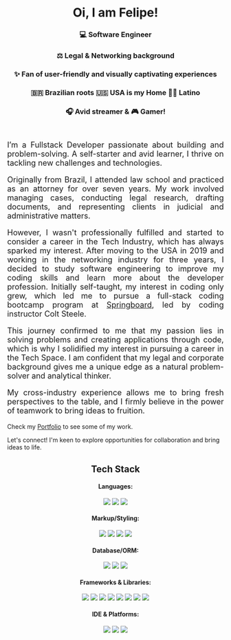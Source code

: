<h1 align="center"> Oi, I am Felipe!</h1>
<div background-image: url('https://github.com/fliperamos88/fliperamos88/assets/129113618/ca6842ef-6859-44df-b4c5-c6a537465f60')></div>
<div align="center" backgroundI>
     <h3>💻 Software Engineer </h3>  
     <h3>⚖️ Legal & Networking background </h3> 
     <h3> ✨ Fan of user-friendly and visually captivating experiences</h3> 
     <h3> 🇧🇷 Brazilian roots 🇺🇸  USA is my Home ✌🏼 Latino  </h3>
     <h3> 🎧 Avid streamer & 🎮 Gamer!</h3>  
</div>
<br>



<p style="text-align: justify; font-size: large">I’m a Fullstack Developer passionate about building and problem-solving. A self-starter and avid learner, I thrive on tackling new challenges and technologies.</p> 
<p style="text-align: justify; font-size: large">Originally from Brazil, I attended law school and practiced as an attorney for over seven years. My work involved managing cases, conducting legal research, drafting documents, and representing clients in judicial and administrative matters.</p>
<p style="text-align: justify; font-size: large">However, I wasn't professionally fulfilled and started to consider a career in the Tech Industry, which has always sparked my interest. After moving to the USA in 2019 and working in the networking industry for three years, I decided to study software engineering to improve my coding skills and learn more about the developer profession. Initially self-taught, my interest in coding only grew, which led me to pursue a full-stack coding bootcamp program at <a href="https://www.springboard.com/">Springboard</a>, led by coding instructor Colt Steele. </p>
<p style="text-align: justify; font-size: large">This journey confirmed to me that my passion lies in solving problems and creating applications through code, which is why I solidified my interest in pursuing a career in the Tech Space. I am confident that my legal and corporate background gives me a unique edge as a natural problem-solver and analytical thinker. </p>
<p style="text-align: justify; font-size: large">My cross-industry experience allows me to bring fresh perspectives to the table, and I firmly believe in the power of teamwork to bring ideas to fruition.</p>


Check my [Portfolio](https://feliperamos.vercel.app/) to see some of my work.


Let's connect! I'm keen to explore opportunities for collaboration and bring ideas to life.

<h2 align="center"> Tech Stack</h2>
<div>
     
</div>

<h4 align="center">Languages:</h4>
<div align='center'>
 <img src='https://img.shields.io/badge/JavaScript-323330?style=for-the-badge&logo=javascript&logoColor=F7DF1E'/>
 <img src='https://img.shields.io/badge/TypeScript-007ACC?style=for-the-badge&logo=typescript&logoColor=white'/>
<img src='https://img.shields.io/badge/Python-FFD43B?style=for-the-badge&logo=python&logoColor=blue'/>
 </div>

 <h4 align="center">Markup/Styling:</h4>
 <div align='center'>
 <img src='https://img.shields.io/badge/HTML5-E34F26?style=for-the-badge&logo=html5&logoColor=white'/>
<img src='https://img.shields.io/badge/CSS3-1572B6?style=for-the-badge&logo=css3&logoColor=white'/>
     <img src='https://img.shields.io/badge/Tailwind_CSS-38B2AC?style=for-the-badge&logo=tailwind-css&logoColor=white'/>
<img src='https://img.shields.io/badge/Bootstrap-563D7C?style=for-the-badge&logo=bootstrap&logoColor=white'/>
  </div>
<h4 align="center">Database/ORM:</h4>
<div align='center'>

<img src='https://img.shields.io/badge/PostgreSQL-316192?style=for-the-badge&logo=postgresql&logoColor=white'/>
<img src='https://img.shields.io/badge/MongoDB-4EA94B?style=for-the-badge&logo=mongodb&logoColor=white'/>
<img src='https://img.shields.io/badge/Prisma-3982CE?style=for-the-badge&logo=Prisma&logoColor=white'/>

 </div>
<h4 align="center">Frameworks & Libraries:</h4>
<div align='center'>

<img src='https://img.shields.io/badge/Node%20js-339933?style=for-the-badge&logo=nodedotjs&logoColor=white'/>
<img src='https://img.shields.io/badge/Next-black?style=for-the-badge&logo=next.js&logoColor=white'/>


<img src='https://img.shields.io/badge/Express%20js-000000?style=for-the-badge&logo=express&logoColor=white'/>

<img src='https://img.shields.io/badge/React-20232A?style=for-the-badge&logo=react&logoColor=61DAFB'/>

<img src='https://img.shields.io/badge/jQuery-0769AD?style=for-the-badge&logo=jquery&logoColor=white'/>

<img src='https://img.shields.io/badge/Flask-000000?style=for-the-badge&logo=flask&logoColor=white'/>

<img src='https://img.shields.io/badge/Django-092E20?style=for-the-badge&logo=django&logoColor=green'/>


<img src='https://img.shields.io/badge/Jest-C21325?style=for-the-badge&logo=jest&logoColor=white'/>




 </div>
<h4 align="center">IDE & Platforms:</h4>
<div align='center'>
<img src='https://img.shields.io/badge/VSCode-0078D4?style=for-the-badge&logo=visual%20studio%20code&logoColor=white'/>
<img src='https://img.shields.io/badge/Docker-2CA5E0?style=for-the-badge&logo=docker&logoColor=white'/>
<img src='https://img.shields.io/badge/-GraphQL-E10098?style=for-the-badge&logo=graphql&logoColor=white'/>
 </div>














